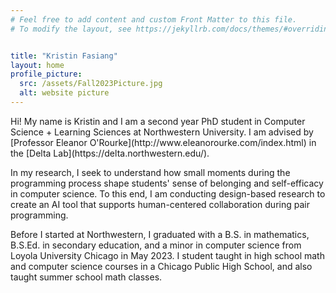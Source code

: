 ```yaml
---
# Feel free to add content and custom Front Matter to this file.
# To modify the layout, see https://jekyllrb.com/docs/themes/#overriding-theme-defaults


title: "Kristin Fasiang"
layout: home
profile_picture:
  src: /assets/Fall2023Picture.jpg
  alt: website picture
---
```


<p>
  Hi! My name is Kristin and I am a second year PhD student in Computer Science + Learning Sciences at Northwestern University. I am advised by [Professor Eleanor O'Rourke](http://www.eleanorourke.com/index.html) in the [Delta Lab](https://delta.northwestern.edu/).  

In my research, I seek to understand how small moments during the programming process shape students' sense of belonging and self-efficacy in computer science. To this end, I am conducting design-based research to create an AI tool that supports human-centered collaboration during pair programming.  

Before I started at Northwestern, I graduated with a B.S. in mathematics, B.S.Ed. in secondary education, and a minor in computer science from Loyola University Chicago in May 2023. I student taught in high school math and computer science courses in a Chicago Public High School, and also taught summer school math classes.
</p>

